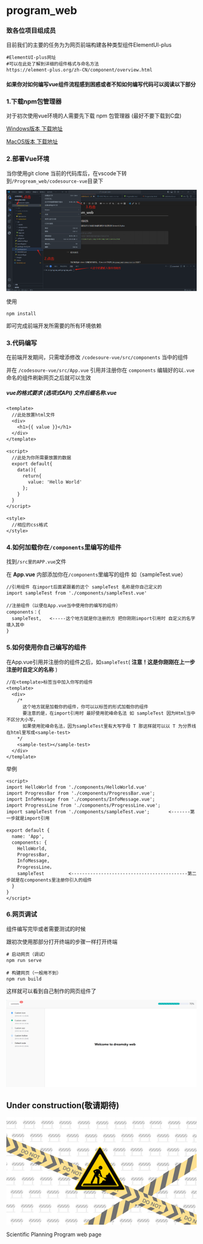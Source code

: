 # program_web

### 致各位项目组成员

目前我们的主要的任务为为网页前端构建各种类型组件ElementUI-plus

```
#ElementUI-plus网址
#可以在此处了解到详细的组件格式与命名方法
https://element-plus.org/zh-CN/component/overview.html
```

#### 如果你对如何编写vue组件流程感到困惑或者不知如何编写代码可以阅读以下部分

### 1.下载npm包管理器

对于初次使用vue环境的人需要先下载 npm 包管理器 (最好不要下载到C盘)

[Windows版本 下载地址](https://nodejs.org/dist/v22.11.0/node-v22.11.0-x64.msi)

[MacOS版本 下载地址](https://nodejs.org/dist/v22.11.0/node-v22.11.0.pkg)

### 2.部署Vue环境

当你使用git clone 当前的代码库后，在vscode下转到`/Progream_web/codesource-vue`目录下

![1731223105387](images/README/1731223105387.png)

使用

```
npm install
```

即可完成前端开发所需要的所有环境依赖

### 3.代码编写

在前端开发期间，只需增添修改  `/codesoure-vue/src/components` 当中的组件

并在 `/codesoure-vue/src/App.vue` 引用并注册你在 `components` 编辑好的以`.vue`命名的组件刷新网页之后就可以生效

##### vue的格式要求 (选项式API) 文件后缀名称.vue

```
<template>
  //此处放置html文件
  <div>
    <h1>{{ value }}</h1>
  </div>
</template>

<script>
  //此处为你所需要放置的数据
  export default{
    data(){
      return{
        value: 'Hello World'
      };
    }
  }
</script>

<style>
  //相应的css格式
</style>
```

### 4.如何加载你在`/components`里编写的组件

找到`/src里的APP.vue`文件

在 **App.vue** 内部添加你在`/components`里编写的组件 如（sampleTest.vue）

```
//引用组件 在import后面紧跟着的这个 sampleTest 名称是你自己定义的
import sampleTest from './components/sampleTest.vue'

//注册组件（以便在App.vue当中使用你的编写的组件）
components：{
  sampleTest,   <-----这个地方就是你注册的方 把你刚刚import引用时 自定义的名字填入其中
}
```

### 5.如何使用你自己编写的组件

在App.vue引用并注册你的组件之后，如`sampleTest`( **注意！这是你刚刚在上一步注册时自定义的名称** )

```
//在<template>标签当中加入你写的组件
<template>
  <div>
    /*
      这个地方就是加载你的组件，你可以以标签的形式加载你的组件
      要注意的是，在import引用时 最好使用驼峰命名法 如 sampleTest 因为Html当中不区分大小写，
      如果使用驼峰命名法，因为sampleTest里有大写字母 T 那这样就可以以 T 为分界线在html里写成<sample-test>
    */
    <sample-test></sample-test>   
  </div>
</template>
```

举例

```
<script>
import HelloWorld from './components/HelloWorld.vue'
import ProgressBar from './components/ProgressBar.vue';
import InfoMessage from './components/InfoMessage.vue';
import ProgressLine from './components/ProgressLine.vue';
import sampleTest from './components/sampleTest.vue';       <-------第一步就是import引用

export default {
  name: 'App',
  components: {
    HelloWorld,
    ProgressBar,
    InfoMessage,
    ProgressLine，
    sampleTest         <-------------------------------------------第二步就是在components里注册你引入的组件
  }
}
</script>
```

### 6.网页调试

组件编写完毕或者需要测试的时候

跟初次使用那部分打开终端的步骤一样打开终端

```
# 启动网页（调试）
npm run serve

# 构建网页（一般用不到）
npm run build
```

这样就可以看到自己制作的网页组件了

![1731223420849](images/README/1731223420849.png)

## Under construction(敬请期待)

![1729863444202](images/README/1729863444202.png)

Scientific Planning Program web page
